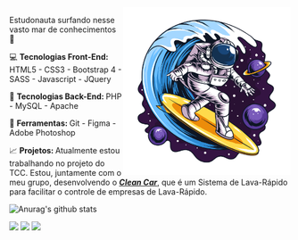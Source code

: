 <img src="/astronauta.png" min-width="300px" max-width="300px" width="300px" align="right" alt="Astronauta Surfando">

<p align="left"> 
  Estudonauta surfando nesse vasto mar de conhecimentos 🚀
</p>
  
<p align="left">
  💻 <strong>Tecnologias Front-End: </strong> HTML5 - CSS3 - Bootstrap 4 - SASS - Javascript - JQuery
</p>

<p align="left">
  🎲 <strong>Tecnologias Back-End: </strong> PHP - MySQL - Apache
</p>

<p align="left">
  💼 <strong>Ferramentas: </strong> Git - Figma - Adobe Photoshop
</p>

<p align="left">
  📈 <strong>Projetos: </strong> Atualmente estou trabalhando no projeto do TCC. Estou, juntamente com o meu grupo, desenvolvendo o <a href="https://github.com/DALS-Tec/cleancar" target="_blank"><strong><em>Clean Car</em></strong></a>, que é um Sistema de Lava-Rápido para facilitar o controle de empresas de Lava-Rápido.
</p>

![Anurag's github stats](https://github-readme-stats.vercel.app/api?username=DhyonKeyllon&show_icons=true&theme=dracula)

<p align="left">
  <a href="mailto:dhyon.kpm@gmail.com" alt="Gmail">
  <img src="https://img.shields.io/badge/-Gmail-FF0000?style=flat-square&labelColor=FF0000&logo=gmail&logoColor=white&link=gabrield.developer@gmail.com" /></a>

  <a href="https://www.linkedin.com/in/dhyonkeyllon/" alt="Linkedin">
  <img src="https://img.shields.io/badge/-Linkedin-0e76a8?style=flat-square&logo=Linkedin&logoColor=white&link=https://www.linkedin.com/in/gabedev/" /></a>

  <a href="https://www.instagram.com/dh_keyllo/" alt="Instagram">
  <img src="https://img.shields.io/badge/-Instagram-DF0174?style=flat-square&labelColor=DF0174&logo=instagram&logoColor=white&link=https://www.instagram.com/phedrakeson/"/></a>
</p>
